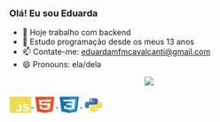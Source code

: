 ### Olá! Eu sou Eduarda 

- 🔭 Hoje trabalho com backend
- 🌱 Estudo programação desde os meus 13 anos
- 📫 Contate-me: eduardamfmcavalcanti@gmail.com
- 😄 Pronouns: ela/dela

<div align="center">
  <a href="https://github.com/EduardaMaia14">
  <img height="180em" src="https://github-readme-stats.vercel.app/api/top-langs/?username=EduardaMaia34&layout=compact&langs_count=7&theme=dark"/>
</div>
<div style="display: inline_block"><br>
  <img align="center" alt="Js" height="30" width="40" src="https://raw.githubusercontent.com/devicons/devicon/master/icons/javascript/javascript-plain.svg">
  <img align="center" alt="HTML" height="30" width="40" src="https://raw.githubusercontent.com/devicons/devicon/master/icons/html5/html5-original.svg">
  <img align="center" alt="CSS" height="30" width="40" src="https://raw.githubusercontent.com/devicons/devicon/master/icons/css3/css3-original.svg">
  <img align="center" alt="Python" height="30" width="40" src="https://raw.githubusercontent.com/devicons/devicon/master/icons/python/python-original.svg">
</div>
